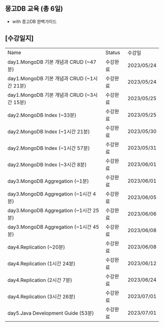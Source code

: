 ## 몽고DB 교육 (총 6일)
- with 몽고DB 완벽가이드

## [수강일지]
|                                     |        |            |
|-------------------------------------|--------|------------|
| Name                                | Status | 수강일        |
| day1.MongoDB 기본 개념과 CRUD (~47분)     | 수강완료   | 2023/05/24 |
| day1.MongoDB 기본 개념과 CRUD (~1시간 21분) | 수강완료   | 2023/05/24 |
| day1.MongoDB 기본 개념과 CRUD (~3시간 15분) | 수강완료   | 2023/05/25 |
| day2.MongoDB Index (~33분)           | 수강완료   | 2023/05/25 |
| day2.MongoDB Index (~1시간 21분)       | 수강완료   | 2023/05/30 |
| day2.MongoDB Index (~1시간 57분)       | 수강완료   | 2023/05/31 |
| day2.MongoDB Index (~3시간 8분)        | 수강완료   | 2023/06/01 |
| day3.MongoDB Aggregation (~1분)      | 수강완료   | 2023/06/01 |
| day3.MongoDB Aggregation (~1시간 4분)  | 수강완료   | 2023/06/05 |
| day3.MongoDB Aggregation (~1시간 25분) | 수강완료   | 2023/06/06 |
| day3.MongoDB Aggregation (~1시간 45분) | 수강완료   | 2023/06/08 |
| day4.Replication (~20분)             | 수강완료   | 2023/06/08 |
| day4.Replication (1시간 24분)          | 수강완료   | 2023/06/12 |
| day4.Replication (2시간 7분)           | 수강완료   | 2023/06/24 |
| day4.Replication (3시간 26분)          | 수강완료   | 2023/07/01 |
| day5.Java Development Guide (53분)   | 수강완료   | 2023/07/01 |